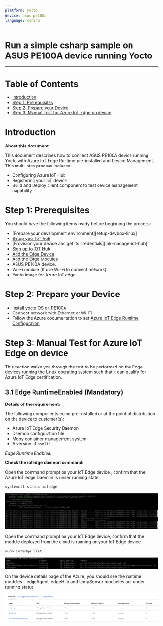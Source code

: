 ```yaml
---
platform: yocto
device: asus pe100a
language: csharp
---
```


Run a simple csharp sample on ASUS PE100A device running Yocto
===
---

# Table of Contents

-   [Introduction](#Introduction)
-   [Step 1: Prerequisites](#Prerequisites)
-   [Step 2: Prepare your Device](#PrepareDevice)
-   [Step 3: Manual Test for Azure IoT Edge on device](#Manual)

<a name="Introduction"></a>
# Introduction

**About this document**

This document describes how to connect ASUS PE100A device running Yocto with Azure IoT Edge Runtime pre-installed and Device Management. This multi-step process includes:

-   Configuring Azure IoT Hub
-   Registering your IoT device
-   Build and Deploy client component to test device management capability 

<a name="Prerequisites"></a>
# Step 1: Prerequisites

You should have the following items ready before beginning the process:

-   [Prepare your development environment][setup-devbox-linux]
-   [Setup your IoT hub](https://account.windowsazure.com/signup?offer=ms-azr-0044p)
-   [Provision your device and get its credentials][lnk-manage-iot-hub]
-   [Sign up to IOT Hub](https://account.windowsazure.com/signup?offer=ms-azr-0044p)
-   [Add the Edge Device](https://docs.microsoft.com/en-us/azure/iot-edge/quickstart-linux)
-   [Add the Edge Modules](https://docs.microsoft.com/en-us/azure/iot-edge/quickstart-linux#deploy-a-module)
-   ASUS PE100A device.
-   Wi-Fi module (If use Wi-Fi to connect network)
-   Yocto image for Azure IoT edge

<a name="PrepareDevice"></a>
# Step 2: Prepare your Device

-   Install yocto OS on PE100A
-   Connect network with Ethernet or Wi-Fi
-   Follow the Azure documentation to set [Azure IoT Edge Runtime Configuration](https://docs.microsoft.com/en-us/azure/iot-edge/how-to-install-iot-edge-linux#configure-the-security-daemon)

<a name="Manual"></a>
# Step 3: Manual Test for Azure IoT Edge on device

This section walks you through the test to be performed on the Edge devices running the Linux operating system such that it can qualify for Azure IoT Edge certification.

<a name="Step-3-1-IoTEdgeRunTime"></a>
## 3.1 Edge RuntimeEnabled (Mandatory)

**Details of the requirement:**

The following components come pre-installed or at the point of distribution on the device to customer(s):

-   Azure IoT Edge Security Daemon
-   Daemon configuration file
-   Moby container management system
-   A version of `hsmlib` 

*Edge Runtime Enabled:*

**Check the iotedge daemon command:** 

Open the command prompt on your IoT Edge device , confirm that the Azure IoT edge Daemon is under running state

    systemctl status iotedge

 ![](./media/edge-yocto-pe100a-csharp/1_status.png)

Open the command prompt on your IoT Edge device, confirm that the module deployed from the cloud is running on your IoT Edge device

    sudo iotedge list

 ![](./media/edge-yocto-pe100a-csharp/2_list.png) 

On the device details page of the Azure, you should see the runtime modules - edgeAgent, edgeHub and tempSensor modueles are under running status

 ![](./media/edge-yocto-pe100a-csharp/3_module.png)